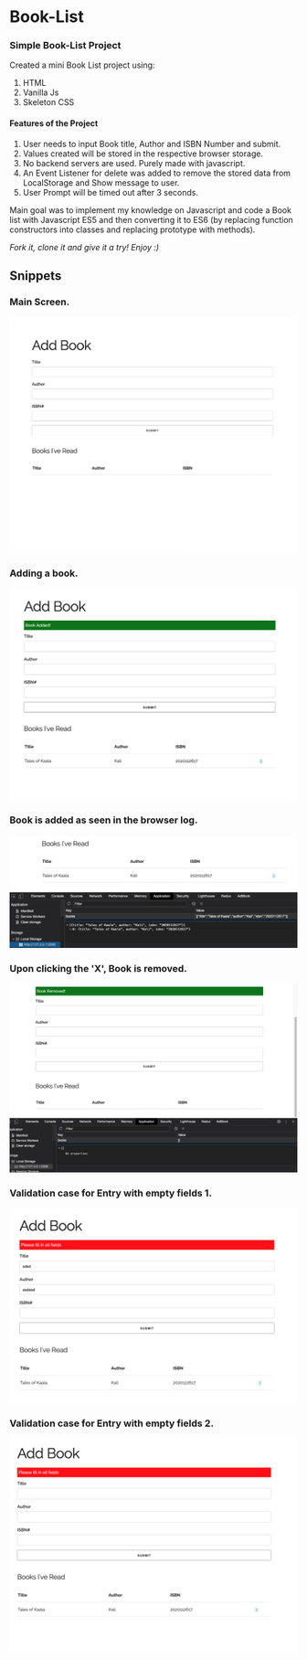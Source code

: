 # Book-List

<h3> Simple Book-List Project </h3>

Created a mini Book List project using: 
1. HTML
2. Vanilla Js
3. Skeleton CSS

<h4>Features of the Project</h4>

1. User needs to input Book title, Author and ISBN Number and submit.
2. Values created will be stored in the respective browser storage.
3. No backend servers are used. Purely made with javascript. 
4. An Event Listener for delete was added to remove the stored data from LocalStorage and Show message to user.
5. User Prompt will be timed out after 3 seconds.


Main goal was to implement my knowledge on Javascript and code a Book list with Javascript ES5 and then converting it to ES6 (by replacing function constructors into classes and replacing prototype with methods).




*Fork it, clone it and give it a try! Enjoy :)*


## Snippets
### Main Screen.
![Main Screen](/images/xxxxxx.png)

### Adding a book.
![](/images/xxxxx.png)

### Book is added as seen in the browser log.
![](/images/xx.png)

### Upon clicking the 'X', Book is removed.
![](/images/x.png)

### Validation case for Entry with empty fields 1.
![](/images/xxx.png)

### Validation case for Entry with empty fields 2.
![](/images/xxxx.png)


